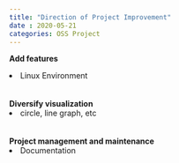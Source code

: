 ```yaml
---
title: "Direction of Project Improvement"
date : 2020-05-21
categories: OSS Project
---
```


<b>Add features</b><br>
<li>Linux Environment</li><br><br>
<b>Diversify visualization</b><br>
<li>circle, line graph, etc</li><br><br>
<b>Project management and maintenance</b><br>
<li>Documentation</li>
<br>
